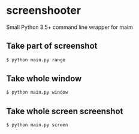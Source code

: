 # screenshooter

Small Python 3.5+ command line wrapper for maim

## Take part of screenshot

```bash
$ python main.py range
```

## Take whole window

```bash
$ python main.py window
```

## Take whole screen screenshot

```bash
$ python main.py screen
```